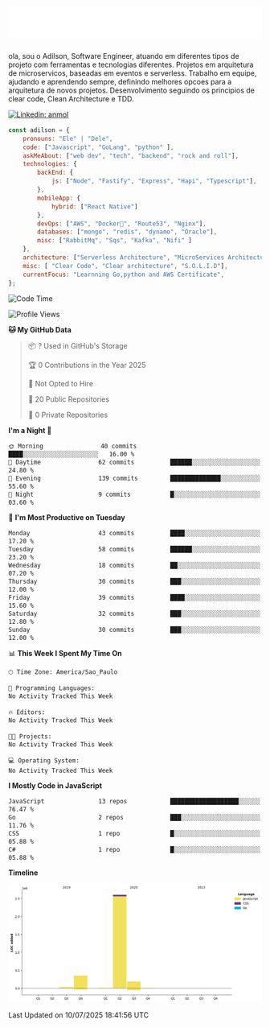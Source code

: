 <h1 align="center">
  <img src="https://raw.githubusercontent.com/adilsoncruz/adilsoncruz/master/name.svg" alt="Adilson Cruz" />
</h1>

ola, sou o Adilson, Software Engineer, atuando em diferentes tipos de projeto com ferramentas e tecnologias diferentes. Projetos em arquitetura de microservicos, baseadas em eventos e serverless.
Trabalho em equipe, ajudando e aprendendo sempre, definindo melhores opcoes para a arquitetura de novos projetos.
Desenvolvimento seguindo os principios de clear code, Clean Architecture e TDD.
 
[![Linkedin: anmol](https://img.shields.io/badge/-adilsoncruz-blue?style=flat-square&logo=Linkedin&logoColor=white&link=https://www.linkedin.com/in/adilsoncruz/)](https://www.linkedin.com/in/adilsoncruz/)

```javascript
const adilson = {
    pronouns: "Ele" | "Dele",
    code: ["Javascript", "GoLang", "python" ],
    askMeAbout: ["web dev", "tech", "backend", "rock and roll"],
    technologies: {
        backEnd: {
            js: ["Node", "Fastify", "Express", "Hapi", "Typescript"],
        },
        mobileApp: {
            hybrid: ["React Native"]
        },
        devOps: ["AWS", "Docker🐳", "Route53", "Nginx"],
        databases: ["mongo", "redis", "dynamo", "Oracle"],
        misc: ["RabbitMq", "Sqs", "Kafka", "Nifi" ]
    },
    architecture: ["Serverless Architecture", "MicroServices Architecture", "event-driven architecture", "Single page applications"],
    misc: [ "Clear Code", "Clear architecture", "S.O.L.I.D"],
    currentFocus: "Learnning Go,python and AWS Certificate",
};
```
<!--START_SECTION:waka-->
![Code Time](http://img.shields.io/badge/Code%20Time-646%20hrs%205%20mins-blue)

![Profile Views](http://img.shields.io/badge/Profile%20Views-0-blue)

**🐱 My GitHub Data** 

> 📦 ? Used in GitHub's Storage 
 > 
> 🏆 0 Contributions in the Year 2025
 > 
> 🚫 Not Opted to Hire
 > 
> 📜 20 Public Repositories 
 > 
> 🔑 0 Private Repositories 
 > 
**I'm a Night 🦉** 

```text
🌞 Morning                40 commits          ████░░░░░░░░░░░░░░░░░░░░░   16.00 % 
🌆 Daytime                62 commits          ██████░░░░░░░░░░░░░░░░░░░   24.80 % 
🌃 Evening                139 commits         ██████████████░░░░░░░░░░░   55.60 % 
🌙 Night                  9 commits           █░░░░░░░░░░░░░░░░░░░░░░░░   03.60 % 
```
📅 **I'm Most Productive on Tuesday** 

```text
Monday                   43 commits          ████░░░░░░░░░░░░░░░░░░░░░   17.20 % 
Tuesday                  58 commits          ██████░░░░░░░░░░░░░░░░░░░   23.20 % 
Wednesday                18 commits          ██░░░░░░░░░░░░░░░░░░░░░░░   07.20 % 
Thursday                 30 commits          ███░░░░░░░░░░░░░░░░░░░░░░   12.00 % 
Friday                   39 commits          ████░░░░░░░░░░░░░░░░░░░░░   15.60 % 
Saturday                 32 commits          ███░░░░░░░░░░░░░░░░░░░░░░   12.80 % 
Sunday                   30 commits          ███░░░░░░░░░░░░░░░░░░░░░░   12.00 % 
```


📊 **This Week I Spent My Time On** 

```text
🕑︎ Time Zone: America/Sao_Paulo

💬 Programming Languages: 
No Activity Tracked This Week

🔥 Editors: 
No Activity Tracked This Week

🐱‍💻 Projects: 
No Activity Tracked This Week

💻 Operating System: 
No Activity Tracked This Week
```

**I Mostly Code in JavaScript** 

```text
JavaScript               13 repos            ███████████████████░░░░░░   76.47 % 
Go                       2 repos             ███░░░░░░░░░░░░░░░░░░░░░░   11.76 % 
CSS                      1 repo              █░░░░░░░░░░░░░░░░░░░░░░░░   05.88 % 
C#                       1 repo              █░░░░░░░░░░░░░░░░░░░░░░░░   05.88 % 
```



**Timeline**

![Lines of Code chart](https://raw.githubusercontent.com/adilsoncruz/adilsoncruz/main/assets/bar_graph.png)


 Last Updated on 10/07/2025 18:41:56 UTC
<!--END_SECTION:waka-->

<!--
**adilsoncruz/adilsoncruz** is a ✨ _special_ ✨ repository because its `README.md` (this file) appears on your GitHub profile.

Here are some ideas to get you started:

- 🔭 I’m currently working on ...
- 🌱 I’m currently learning ...
- 👯 I’m looking to collaborate on ...
- 🤔 I’m looking for help with ...
- 💬 Ask me about ...
- 📫 How to reach me: ...
- 😄 Pronouns: ...
- ⚡ Fun fact: ...
-->
